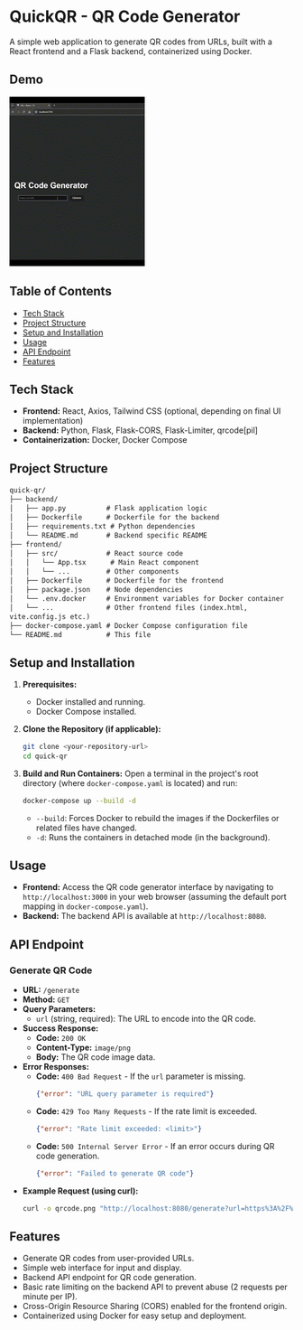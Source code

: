 # QuickQR - QR Code Generator

A simple web application to generate QR codes from URLs, built with a React frontend and a Flask backend, containerized using Docker.

## Demo

![QuickQR Demo GIF](demo.gif)

## Table of Contents

- [Tech Stack](#tech-stack)
- [Project Structure](#project-structure)
- [Setup and Installation](#setup-and-installation)
- [Usage](#usage)
- [API Endpoint](#api-endpoint)
- [Features](#features)

## Tech Stack

-   **Frontend:** React, Axios, Tailwind CSS (optional, depending on final UI implementation)
-   **Backend:** Python, Flask, Flask-CORS, Flask-Limiter, qrcode[pil]
-   **Containerization:** Docker, Docker Compose

## Project Structure

```
quick-qr/
├── backend/
│   ├── app.py          # Flask application logic
│   ├── Dockerfile      # Dockerfile for the backend
│   ├── requirements.txt # Python dependencies
│   └── README.md       # Backend specific README
├── frontend/
│   ├── src/            # React source code
│   │   └── App.tsx      # Main React component 
│   │   └── ...         # Other components
│   ├── Dockerfile      # Dockerfile for the frontend
│   ├── package.json    # Node dependencies
│   └── .env.docker     # Environment variables for Docker container
│   └── ...             # Other frontend files (index.html, vite.config.js etc.)
├── docker-compose.yaml # Docker Compose configuration file
└── README.md           # This file
```

## Setup and Installation

1.  **Prerequisites:**
    * Docker installed and running.
    * Docker Compose installed.

2.  **Clone the Repository (if applicable):**
    ```bash
    git clone <your-repository-url>
    cd quick-qr
    ```

3.  **Build and Run Containers:**
    Open a terminal in the project's root directory (where `docker-compose.yaml` is located) and run:
    ```bash
    docker-compose up --build -d
    ```
    * `--build`: Forces Docker to rebuild the images if the Dockerfiles or related files have changed.
    * `-d`: Runs the containers in detached mode (in the background).

## Usage

-   **Frontend:** Access the QR code generator interface by navigating to `http://localhost:3000` in your web browser (assuming the default port mapping in `docker-compose.yaml`).
-   **Backend:** The backend API is available at `http://localhost:8080`.

## API Endpoint

### Generate QR Code

-   **URL:** `/generate`
-   **Method:** `GET`
-   **Query Parameters:**
    -   `url` (string, required): The URL to encode into the QR code.
-   **Success Response:**
    -   **Code:** `200 OK`
    -   **Content-Type:** `image/png`
    -   **Body:** The QR code image data.
-   **Error Responses:**
    -   **Code:** `400 Bad Request` - If the `url` parameter is missing.
        ```json
        {"error": "URL query parameter is required"}
        ```
    -   **Code:** `429 Too Many Requests` - If the rate limit is exceeded.
        ```json
        {"error": "Rate limit exceeded: <limit>"}
        ```
    -   **Code:** `500 Internal Server Error` - If an error occurs during QR code generation.
        ```json
        {"error": "Failed to generate QR code"}
        ```
-   **Example Request (using curl):**
    ```bash
    curl -o qrcode.png "http://localhost:8080/generate?url=https%3A%2F%2Fwww.google.com"
    ```

## Features

-   Generate QR codes from user-provided URLs.
-   Simple web interface for input and display.
-   Backend API endpoint for QR code generation.
-   Basic rate limiting on the backend API to prevent abuse (2 requests per minute per IP).
-   Cross-Origin Resource Sharing (CORS) enabled for the frontend origin.
-   Containerized using Docker for easy setup and deployment.

